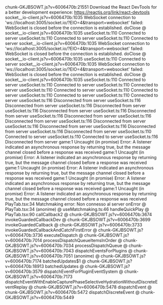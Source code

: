 chunk-GKJBSOWT.js?v=6006470b:21551 Download the React DevTools for a better development experience: https://reactjs.org/link/react-devtools
socket__io-client.js?v=6006470b:1035 WebSocket connection to 'ws://localhost:3005/socket.io/?EIO=4&transport=websocket' failed: WebSocket is closed before the connection is established.
doClose @ socket__io-client.js?v=6006470b:1035
useSocket.ts:110 Connected to server
useSocket.ts:110 Connected to server
useSocket.ts:110 Connected to server
socket__io-client.js?v=6006470b:1035 WebSocket connection to 'ws://localhost:3005/socket.io/?EIO=4&transport=websocket' failed: WebSocket is closed before the connection is established.
doClose @ socket__io-client.js?v=6006470b:1035
useSocket.ts:110 Connected to server
socket__io-client.js?v=6006470b:1035 WebSocket connection to 'ws://localhost:3005/socket.io/?EIO=4&transport=websocket' failed: WebSocket is closed before the connection is established.
doClose @ socket__io-client.js?v=6006470b:1035
useSocket.ts:110 Connected to server
useSocket.ts:110 Connected to server
useSocket.ts:110 Connected to server
useSocket.ts:110 Connected to server
useSocket.ts:110 Connected to server
useSocket.ts:110 Connected to server
useSocket.ts:110 Connected to server
useSocket.ts:116 Disconnected from server
useSocket.ts:116 Disconnected from server
useSocket.ts:116 Disconnected from server
useSocket.ts:116 Disconnected from server
useSocket.ts:116 Disconnected from server
useSocket.ts:116 Disconnected from server
useSocket.ts:116 Disconnected from server
useSocket.ts:116 Disconnected from server
useSocket.ts:116 Disconnected from server
useSocket.ts:116 Disconnected from server
useSocket.ts:116 Disconnected from server
useSocket.ts:110 Connected to server
useSocket.ts:110 Connected to server
useSocket.ts:116 Disconnected from server
game:1 Uncaught (in promise) Error: A listener indicated an asynchronous response by returning true, but the message channel closed before a response was received
game:1 Uncaught (in promise) Error: A listener indicated an asynchronous response by returning true, but the message channel closed before a response was received
game:1 Uncaught (in promise) Error: A listener indicated an asynchronous response by returning true, but the message channel closed before a response was received
game:1 Uncaught (in promise) Error: A listener indicated an asynchronous response by returning true, but the message channel closed before a response was received
game:1 Uncaught (in promise) Error: A listener indicated an asynchronous response by returning true, but the message channel closed before a response was received
PlayTab.tsx:34 Matchmaking error: Non connesso al server
onError @ PlayTab.tsx:34
(anonime) @ useMatchmaking.ts:46
handleQuickPlay @ PlayTab.tsx:90
callCallback2 @ chunk-GKJBSOWT.js?v=6006470b:3674
invokeGuardedCallbackDev @ chunk-GKJBSOWT.js?v=6006470b:3699
invokeGuardedCallback @ chunk-GKJBSOWT.js?v=6006470b:3733
invokeGuardedCallbackAndCatchFirstError @ chunk-GKJBSOWT.js?v=6006470b:3736
executeDispatch @ chunk-GKJBSOWT.js?v=6006470b:7014
processDispatchQueueItemsInOrder @ chunk-GKJBSOWT.js?v=6006470b:7034
processDispatchQueue @ chunk-GKJBSOWT.js?v=6006470b:7043
dispatchEventsForPlugins @ chunk-GKJBSOWT.js?v=6006470b:7051
(anonime) @ chunk-GKJBSOWT.js?v=6006470b:7174
batchedUpdates$1 @ chunk-GKJBSOWT.js?v=6006470b:18913
batchedUpdates @ chunk-GKJBSOWT.js?v=6006470b:3579
dispatchEventForPluginEventSystem @ chunk-GKJBSOWT.js?v=6006470b:7173
dispatchEventWithEnableCapturePhaseSelectiveHydrationWithoutDiscreteEventReplay @ chunk-GKJBSOWT.js?v=6006470b:5478
dispatchEvent @ chunk-GKJBSOWT.js?v=6006470b:5472
dispatchDiscreteEvent @ chunk-GKJBSOWT.js?v=6006470b:5449
